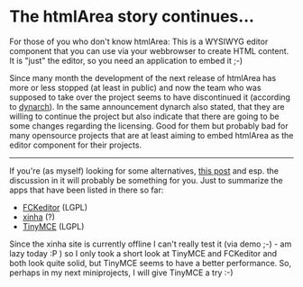 # The htmlArea story continues...

For those of you who don't know htmlArea: This is a WYSIWYG editor component that you can use via your webbrowser to create HTML content. It is "just" the editor, so you need an application to embed it ;-) 

Since many month the development of the next release of htmlArea has more or less stopped (at least in public) and now the team who was supposed to take over the project seems to have discontinued it (according to <a href="http://www.dynarch.com/projects/htmlarea/">dynarch</a>). In the same announcement dynarch also stated, that they are willing to continue the project but also indicate that there are going to be some changes regarding the licensing. Good for them but probably bad for many opensource projects that are at least aiming to embed htmlArea as the editor component for their projects.

-------------------------------



If you're (as myself) looking for some alternatives, <a href="http://drupal.org/node/18567">this post</a> and esp. the discussion in it will probably be something for you. Just to summarize the apps that have been listed in there so far:

* <a href="http://www.fckeditor.net/">FCKeditor</a> (LGPL)
* <a href="http://xinha.gogo.co.nz">xinha</a> (?)
* <a href="http://tinymce.moxiecode.com/">TinyMCE</a> (LGPL)

Since the xinha site is currently offline I can't really test it (via demo ;-) - am lazy today :P ) so I only took a short look at TinyMCE and FCKeditor and both look quite solid, but TinyMCE seems to have a better performance. So, perhaps in my next miniprojects, I will give TinyMCE a try :-)